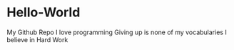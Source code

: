 # Hello-World
My Github Repo
I love programming
Giving up is none of my vocabularies
I believe in Hard Work
